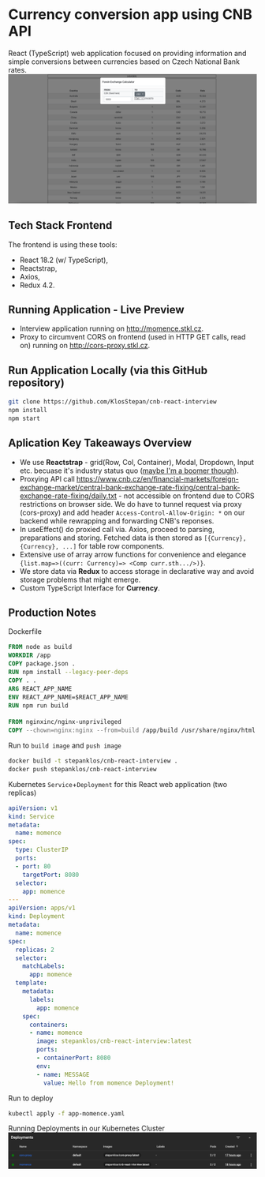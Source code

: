 # Currency conversion app using CNB API

React (TypeScript) web application focused on providing information and simple conversions between currencies based on Czech National Bank rates. 
![Screen from running app](screen-running-app.png "screen-running-app")
## Tech Stack Frontend
The frontend is using these tools:
- React 18.2 (w/ TypeScript),
- Reactstrap,
- Axios,
- Redux 4.2.

## Running Application - Live Preview
- Interview application running on http://momence.stkl.cz.
- Proxy to circumvent CORS on frontend (used in HTTP GET calls, read on) running on http://cors-proxy.stkl.cz.

## Run Application Locally (via this GitHub repository)
```bash
git clone https://github.com/KlosStepan/cnb-react-interview
npm install
npm start
```

## Aplication Key Takeaways Overview
- We use **Reactstrap**  - grid(Row, Col, Container), Modal, Dropdown, Input etc. becuase it's industry status quo ([maybe I'm a boomer though](https://mui.com)).
- Proxying API call https://www.cnb.cz/en/financial-markets/foreign-exchange-market/central-bank-exchange-rate-fixing/central-bank-exchange-rate-fixing/daily.txt - not accessible on frontend due to CORS restrictions on browser side. We do have to tunnel request via proxy (cors-proxy) and add header `Access-Control-Allow-Origin: *` on our backend while rewrapping and forwarding CNB's reponses.
- In useEffect() do proxied call via. Axios, proceed to parsing, preparations and storing. Fetched data is then stored as `[{Currency}, {Currency}, ...]` for table row components.
- Extensive use of array arrow functions for convenience and elegance `{list.map=>((curr: Currency)=> <Comp curr.sth.../>)}`.
- We store data via **Redux** to access storage in declarative way and avoid storage problems that might emerge. 
- Custom TypeScript Interface for **Currency**.

## Production Notes
Dockerfile
```Dockerfile
FROM node as build
WORKDIR /app
COPY package.json .
RUN npm install --legacy-peer-deps
COPY . .
ARG REACT_APP_NAME
ENV REACT_APP_NAME=$REACT_APP_NAME
RUN npm run build

FROM nginxinc/nginx-unprivileged
COPY --chown=nginx:nginx --from=build /app/build /usr/share/nginx/html
```
Run to `build image` and `push image`
```zsh
docker build -t stepanklos/cnb-react-interview .
docker push stepanklos/cnb-react-interview
```
Kubernetes `Service`+`Deployment` for this React web application (two replicas)
```yaml
apiVersion: v1
kind: Service
metadata:
  name: momence
spec:
  type: ClusterIP
  ports:
  - port: 80
    targetPort: 8080
  selector:
    app: momence
---
apiVersion: apps/v1
kind: Deployment
metadata:
  name: momence
spec:
  replicas: 2
  selector:
    matchLabels:
      app: momence
  template:
    metadata:
      labels:
        app: momence
    spec:
      containers:
      - name: momence
        image: stepanklos/cnb-react-interview:latest
        ports:
        - containerPort: 8080
        env:
        - name: MESSAGE
          value: Hello from momence Deployment!
```
Run to deploy
```zsh
kubectl apply -f app-momence.yaml
```
Running Deployments in our Kubernetes Cluster
![DOKS Cluster design](screen-running-deployments.png "doks-cluster-design")